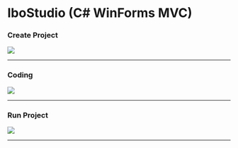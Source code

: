 <h1>IboStudio (C# WinForms MVC)</h1>

<h3>Create Project</h3>
<img src='https://user-images.githubusercontent.com/47938513/107568549-97f2be80-6c00-11eb-9701-2e24a09004b1.png'/>
<hr/>

<h3>Coding</h3>
<img src='https://user-images.githubusercontent.com/47938513/107568634-b9ec4100-6c00-11eb-94d5-b772f661ffa7.png'/>
<hr/>

<h3>Run Project</h3>
<img src='https://user-images.githubusercontent.com/47938513/107568634-b9ec4100-6c00-11eb-94d5-b772f661ffa7.png'/>
<hr/>
